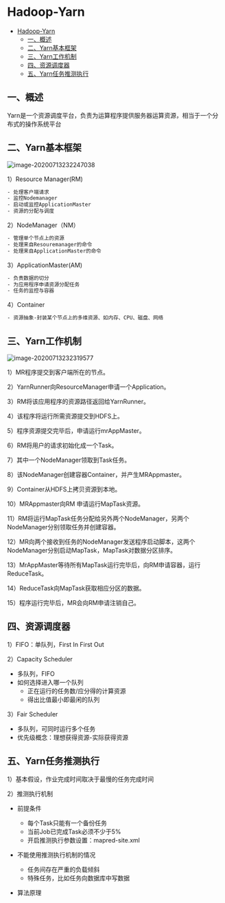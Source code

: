 # Hadoop-Yarn

- [Hadoop-Yarn](#hadoop-yarn)
  - [一、概述](#一概述)
  - [二、Yarn基本框架](#二yarn基本框架)
  - [三、Yarn工作机制](#三yarn工作机制)
  - [四、资源调度器](#四资源调度器)
  - [五、Yarn任务推测执行](#五yarn任务推测执行)




## 一、概述

Yarn是一个资源调度平台，负责为运算程序提供服务器运算资源，相当于一个分布式的操作系统平台

## 二、Yarn基本框架 

![image-20200713232247038](https://gitee.com/wangzj6666666/bigdata-img/raw/master/hadoop-yarn/image-20200713232247038.png)

1）Resource Manager(RM)

```txt
- 处理客户端请求
- 监控Nodemanager
- 启动或监控ApplicationMaster
- 资源的分配与调度
```

2）NodeManager（NM）

```txt
- 管理单个节点上的资源
- 处理来自Resouremanager的命令
- 处理来自ApplicationMaster的命令
```

3）ApplicationMaster(AM)

```txt
- 负责数据的切分
- 为应用程序申请资源分配任务
- 任务的监控与容器
```

4）Container

```txt
- 资源抽象-封装某个节点上的多维资源、如内存、CPU、磁盘、网络
```



## 三、Yarn工作机制

![image-20200713232319577](https://gitee.com/wangzj6666666/bigdata-img/raw/master/hadoop-yarn/image-20200713232319577.png)

1）MR程序提交到客户端所在的节点。

2）YarnRunner向ResourceManager申请一个Application。

3）RM将该应用程序的资源路径返回给YarnRunner。

4）该程序将运行所需资源提交到HDFS上。

5）程序资源提交完毕后，申请运行mrAppMaster。

6）RM将用户的请求初始化成一个Task。

7）其中一个NodeManager领取到Task任务。

8）该NodeManager创建容器Container，并产生MRAppmaster。

9）Container从HDFS上拷贝资源到本地。

10）MRAppmaster向RM 申请运行MapTask资源。

11）RM将运行MapTask任务分配给另外两个NodeManager，另两个NodeManager分别领取任务并创建容器。

12）MR向两个接收到任务的NodeManager发送程序启动脚本，这两个NodeManager分别启动MapTask，MapTask对数据分区排序。

13）MrAppMaster等待所有MapTask运行完毕后，向RM申请容器，运行ReduceTask。

14）ReduceTask向MapTask获取相应分区的数据。

15）程序运行完毕后，MR会向RM申请注销自己。



## 四、资源调度器

1）FIFO：单队列，First In First Out

2）Capacity Scheduler

- 多队列，FIFO
- 如何选择进入哪一个队列
  - 正在运行的任务数/应分得的计算资源
  - 得出比值最小即最闲的队列

3）Fair Scheduler

- 多队列，可同时运行多个任务
- 优先级概念：理想获得资源-实际获得资源



## 五、Yarn任务推测执行

1）基本假设，作业完成时间取决于最慢的任务完成时间

2）推测执行机制

- 前提条件
  - 每个Task只能有一个备份任务
  - 当前Job已完成Task必须不少于5%
  - 开启推测执行参数设置：mapred-site.xml

- 不能使用推测执行机制的情况
  - 任务间存在严重的负载倾斜
  - 特殊任务，比如任务向数据库中写数据
- 算法原理